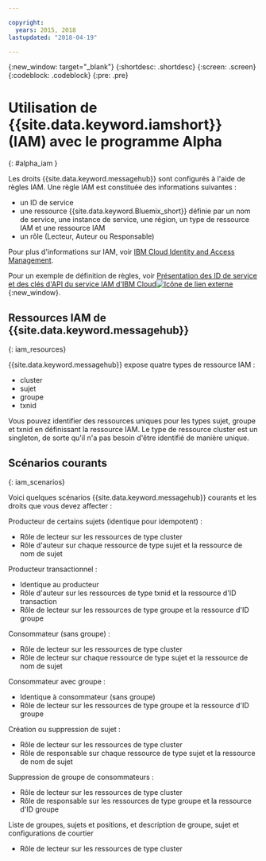 ```yaml
---

copyright:
  years: 2015, 2018
lastupdated: "2018-04-19"

---
```


{:new_window: target="_blank"}
{:shortdesc: .shortdesc}
{:screen: .screen}
{:codeblock: .codeblock}
{:pre: .pre}

# Utilisation de {{site.data.keyword.iamshort}} (IAM) avec le programme Alpha
{: #alpha_iam }

Les droits {{site.data.keyword.messagehub}} sont configurés à l'aide de règles IAM. Une règle IAM est constituée des informations suivantes :

* un ID de service
* une ressource {{site.data.keyword.Bluemix_short}} définie par un nom de service, une instance de service, une région, un type de ressource IAM et une ressource IAM
* un rôle (Lecteur, Auteur ou Responsable)

Pour plus d'informations sur IAM, voir
[IBM Cloud Identity and Access Management](/docs/iam/index.html#iamoverview).

Pour un exemple de définition de règles, voir
[Présentation des ID de service et des clés d'API du service IAM d'IBM Cloud![Icône de lien externe](../../icons/launch-glyph.svg "Icône de lien externe")](https://www.ibm.com/blogs/bluemix/2017/10/introducing-ibm-cloud-iam-service-ids-api-keys/){:new_window}.

## Ressources IAM de {{site.data.keyword.messagehub}}
{: iam_resources}

{{site.data.keyword.messagehub}} expose quatre types de ressource IAM :

* cluster
* sujet
* groupe
* txnid

Vous pouvez identifier des ressources uniques pour les types sujet, groupe et txnid en définissant la ressource IAM. Le type de ressource cluster est un singleton, de sorte qu'il n'a pas besoin d'être identifié de manière unique.

## Scénarios courants
{: iam_scenarios}

Voici quelques scénarios {{site.data.keyword.messagehub}} courants et les droits que vous devez affecter :

Producteur de certains sujets (identique pour idempotent) :
* Rôle de lecteur sur les ressources de type cluster
* Rôle d'auteur sur chaque ressource de type sujet et la ressource de nom de sujet

Producteur transactionnel :
* Identique au producteur
* Rôle d'auteur sur les ressources de type txnid et la ressource d'ID transaction
* Rôle de lecteur sur les ressources de type groupe et la ressource d'ID groupe

Consommateur (sans groupe) :
* Rôle de lecteur sur les ressources de type cluster
* Rôle de lecteur sur chaque ressource de type sujet et la ressource de nom de sujet

Consommateur avec groupe :
* Identique à consommateur (sans groupe)
* Rôle de lecteur sur les ressources de type groupe et la ressource d'ID groupe

Création ou suppression de sujet :
* Rôle de lecteur sur les ressources de type cluster
* Rôle de responsable sur chaque ressource de type sujet et la ressource de nom de sujet

Suppression de groupe de consommateurs :
* Rôle de lecteur sur les ressources de type cluster
* Rôle de responsable sur les ressources de type groupe et la ressource d'ID groupe

Liste de groupes, sujets et positions, et description de groupe, sujet et configurations de courtier
* Rôle de lecteur sur les ressources de type cluster














